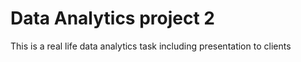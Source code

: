 # Data Analytics project 2
 This is a real life data analytics task including presentation to clients
